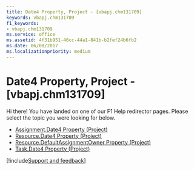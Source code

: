 ```yaml
---
title: Date4 Property, Project - [vbapj.chm131709]
keywords: vbapj.chm131709
f1_keywords:
- vbapj.chm131709
ms.service: office
ms.assetid: 4f31b951-46cc-44a1-841b-b2fef24b6fb2
ms.date: 06/08/2017
ms.localizationpriority: medium
---
```



# Date4 Property, Project - [vbapj.chm131709]

Hi there! You have landed on one of our F1 Help redirector pages. Please select the topic you were looking for below.

- [Assignment.Date4 Property (Project)](https://msdn.microsoft.com/library/02e92640-d5c1-15c5-fda9-01f5df33d6f2%28Office.15%29.aspx)
- [Resource.Date4 Property (Project)](https://msdn.microsoft.com/library/24e4be8e-1fea-0763-d69a-158fc1c21ea0%28Office.15%29.aspx)
- [Resource.DefaultAssignmentOwner Property (Project)](https://msdn.microsoft.com/library/41f08732-0f5a-e366-dbc0-54aab1a89fe2%28Office.15%29.aspx)
- [Task.Date4 Property (Project)](https://msdn.microsoft.com/library/8770070a-19f1-f1c1-8537-a387389195a9%28Office.15%29.aspx)

[!include[Support and feedback](~/includes/feedback-boilerplate.md)]